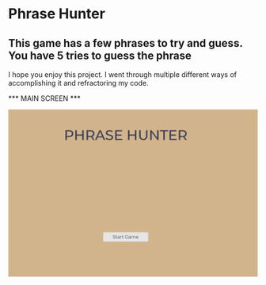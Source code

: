 # Phrase Hunter #

## This game has a few phrases to try and guess.  You have 5 tries to guess the phrase ##


I hope you enjoy this project. I went through multiple different ways of accomplishing it and refractoring my code.  

*** MAIN SCREEN ***

![Image of Main Screen](screenshots/index.png)
